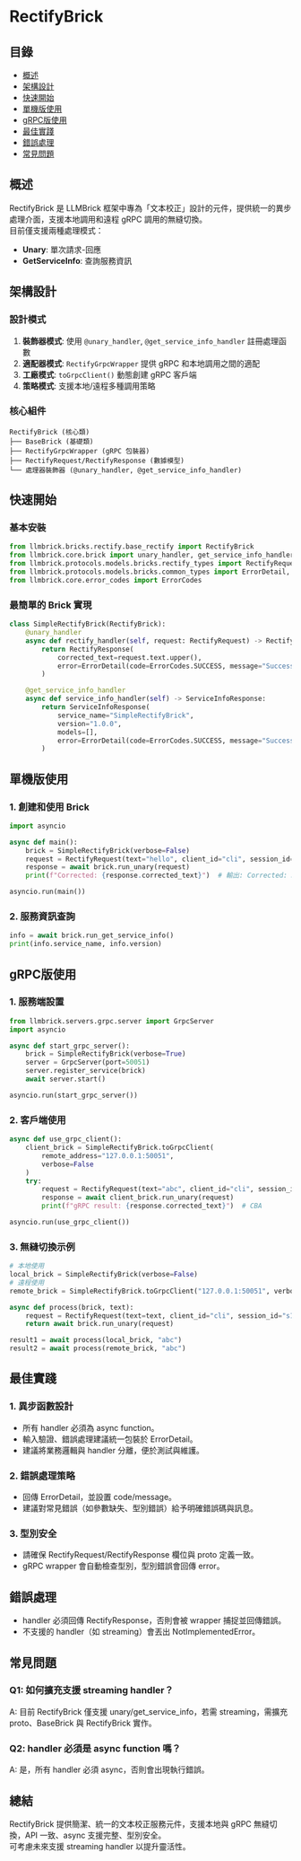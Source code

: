 # RectifyBrick

## 目錄
- [概述](#概述)
- [架構設計](#架構設計)
- [快速開始](#快速開始)
- [單機版使用](#單機版使用)
- [gRPC版使用](#grpc版使用)
- [最佳實踐](#最佳實踐)
- [錯誤處理](#錯誤處理)
- [常見問題](#常見問題)

## 概述

RectifyBrick 是 LLMBrick 框架中專為「文本校正」設計的元件，提供統一的異步處理介面，支援本地調用和遠程 gRPC 調用的無縫切換。  
目前僅支援兩種處理模式：
- **Unary**: 單次請求-回應
- **GetServiceInfo**: 查詢服務資訊

## 架構設計

### 設計模式

1. **裝飾器模式**: 使用 `@unary_handler`, `@get_service_info_handler` 註冊處理函數
2. **適配器模式**: `RectifyGrpcWrapper` 提供 gRPC 和本地調用之間的適配
3. **工廠模式**: `toGrpcClient()` 動態創建 gRPC 客戶端
4. **策略模式**: 支援本地/遠程多種調用策略

### 核心組件

```
RectifyBrick (核心類)
├── BaseBrick (基礎類)
├── RectifyGrpcWrapper (gRPC 包裝器)
├── RectifyRequest/RectifyResponse (數據模型)
└── 處理器裝飾器 (@unary_handler, @get_service_info_handler)
```

## 快速開始

### 基本安裝

```python
from llmbrick.bricks.rectify.base_rectify import RectifyBrick
from llmbrick.core.brick import unary_handler, get_service_info_handler
from llmbrick.protocols.models.bricks.rectify_types import RectifyRequest, RectifyResponse
from llmbrick.protocols.models.bricks.common_types import ErrorDetail, ServiceInfoResponse
from llmbrick.core.error_codes import ErrorCodes
```

### 最簡單的 Brick 實現

```python
class SimpleRectifyBrick(RectifyBrick):
    @unary_handler
    async def rectify_handler(self, request: RectifyRequest) -> RectifyResponse:
        return RectifyResponse(
            corrected_text=request.text.upper(),
            error=ErrorDetail(code=ErrorCodes.SUCCESS, message="Success")
        )

    @get_service_info_handler
    async def service_info_handler(self) -> ServiceInfoResponse:
        return ServiceInfoResponse(
            service_name="SimpleRectifyBrick",
            version="1.0.0",
            models=[],
            error=ErrorDetail(code=ErrorCodes.SUCCESS, message="Success")
        )
```

## 單機版使用

### 1. 創建和使用 Brick

```python
import asyncio

async def main():
    brick = SimpleRectifyBrick(verbose=False)
    request = RectifyRequest(text="hello", client_id="cli", session_id="s1", request_id="r1", source_language="en")
    response = await brick.run_unary(request)
    print(f"Corrected: {response.corrected_text}")  # 輸出: Corrected: HELLO

asyncio.run(main())
```

### 2. 服務資訊查詢

```python
info = await brick.run_get_service_info()
print(info.service_name, info.version)
```

## gRPC版使用

### 1. 服務端設置

```python
from llmbrick.servers.grpc.server import GrpcServer
import asyncio

async def start_grpc_server():
    brick = SimpleRectifyBrick(verbose=True)
    server = GrpcServer(port=50051)
    server.register_service(brick)
    await server.start()

asyncio.run(start_grpc_server())
```

### 2. 客戶端使用

```python
async def use_grpc_client():
    client_brick = SimpleRectifyBrick.toGrpcClient(
        remote_address="127.0.0.1:50051",
        verbose=False
    )
    try:
        request = RectifyRequest(text="abc", client_id="cli", session_id="s1", request_id="r1", source_language="en")
        response = await client_brick.run_unary(request)
        print(f"gRPC result: {response.corrected_text}")  # CBA

asyncio.run(use_grpc_client())
```

### 3. 無縫切換示例

```python
# 本地使用
local_brick = SimpleRectifyBrick(verbose=False)
# 遠程使用
remote_brick = SimpleRectifyBrick.toGrpcClient("127.0.0.1:50051", verbose=False)

async def process(brick, text):
    request = RectifyRequest(text=text, client_id="cli", session_id="s1", request_id="r1", source_language="en")
    return await brick.run_unary(request)

result1 = await process(local_brick, "abc")
result2 = await process(remote_brick, "abc")
```

## 最佳實踐

### 1. 異步函數設計

- 所有 handler 必須為 async function。
- 輸入驗證、錯誤處理建議統一包裝於 ErrorDetail。
- 建議將業務邏輯與 handler 分離，便於測試與維護。

### 2. 錯誤處理策略

- 回傳 ErrorDetail，並設置 code/message。
- 建議對常見錯誤（如參數缺失、型別錯誤）給予明確錯誤碼與訊息。

### 3. 型別安全

- 請確保 RectifyRequest/RectifyResponse 欄位與 proto 定義一致。
- gRPC wrapper 會自動檢查型別，型別錯誤會回傳 error。

## 錯誤處理

- handler 必須回傳 RectifyResponse，否則會被 wrapper 捕捉並回傳錯誤。
- 不支援的 handler（如 streaming）會丟出 NotImplementedError。

## 常見問題

### Q1: 如何擴充支援 streaming handler？
A: 目前 RectifyBrick 僅支援 unary/get_service_info，若需 streaming，需擴充 proto、BaseBrick 與 RectifyBrick 實作。

### Q2: handler 必須是 async function 嗎？
A: 是，所有 handler 必須 async，否則會出現執行錯誤。

## 總結

RectifyBrick 提供簡潔、統一的文本校正服務元件，支援本地與 gRPC 無縫切換，API 一致、async 支援完整、型別安全。  
可考慮未來支援 streaming handler 以提升靈活性。